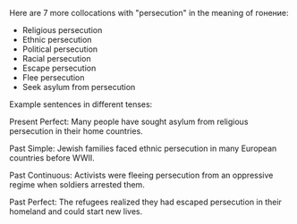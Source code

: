  Here are 7 more collocations with "persecution" in the meaning of гонение:

- Religious persecution
- Ethnic persecution
- Political persecution 
- Racial persecution
- Escape persecution
- Flee persecution
- Seek asylum from persecution

Example sentences in different tenses:  

Present Perfect: Many people have sought asylum from religious persecution in their home countries.

Past Simple: Jewish families faced ethnic persecution in many European countries before WWII.

Past Continuous: Activists were fleeing persecution from an oppressive regime when soldiers arrested them.  

Past Perfect: The refugees realized they had escaped persecution in their homeland and could start new lives.